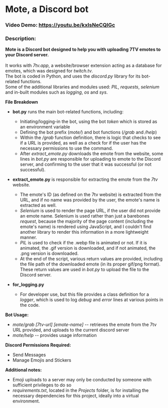 # Mote, a Discord bot

### Video Demo: https://youtu.be/kxIsNeCQlGc
### Description:

**Mote is a Discord bot designed to help you with uploading 7TV emotes to your Discord server.<br><br>**
It works with *7tv.app*, a website/browser extension acting as a database for emotes, which was designed for *twitch.tv*.<br>
The bot is coded in Python, and uses the *discord.py* library for its bot-related functions.<br>
Some of the additional libraries and modules used: *PIL*, *requests*, *selenium* and in-built modules such as *logging*, *os* and *sys*.

**File Breakdown**
- **bot.py** runs the main bot-related functions, including:
  - Initiating/logging-in the bot, using the bot *token* which is stored as an environment variable
  - Defining the bot prefix (*mote/*) and bot functions (*/grab* and */help*)
  - Within the */grab* function definition, there is logic that checks to see if a URL is provided, as well as a check for if the user has the necessary permissions to use the command.
  - After *extract_emote.py* downloads the emote from the website, some lines in *bot.py* are responsible for uploading to emote to the Discord server, and confirming to the user that it was successful (or not successful).
 
- **extract_emote.py** is responsible for extracting the emote from the *7tv* website.
  - The emote's ID (as defined on the 7tv website) is extracted from the URL, and if no name was provided by the user, the emote's name is extracted as well.
  - *Selenium* is used to render the page URL, if the user did not provide an emote name. Selenium is used rather than just a barebones *request*, because the majority of the page content (including the emote's name) is rendered using JavaScript, and I couldn't find another library to render this information in a more lightweight manner.
  - *PIL* is used to check if the .webp file is animated or not. If it is animated, the .gif version is downloaded, and if not animated, the .png version is downloaded.
  - At the end of the script, various return values are provided, including the file path of the downloaded emote (in its proper gif/png format). These return values are used in *bot.py* to upload the file to the Discord server.

- **for_logging.py**
  - For developer use, but this file provides a class definition for a *logger*, which is used to log *debug* and *error* lines at various points in the code.

**Bot Usage:**

- *mote/grab [7tv-url] [emote-name]* -- retrieves the emote from the 7tv URL provided, and uploads to the current discord server
- *mote/help* -- provides usage information<br>

**Discord Permissions Required:**
- Send Messages
- Manage Emojis and Stickers

**Additional notes:**
- Emoji uploads to a server may only be conducted by someone with sufficient privileges to do so
- *requirements.txt*, located in the *Projects* folder, is for installing the necessary dependencies for this project, ideally into a virtual environment.
